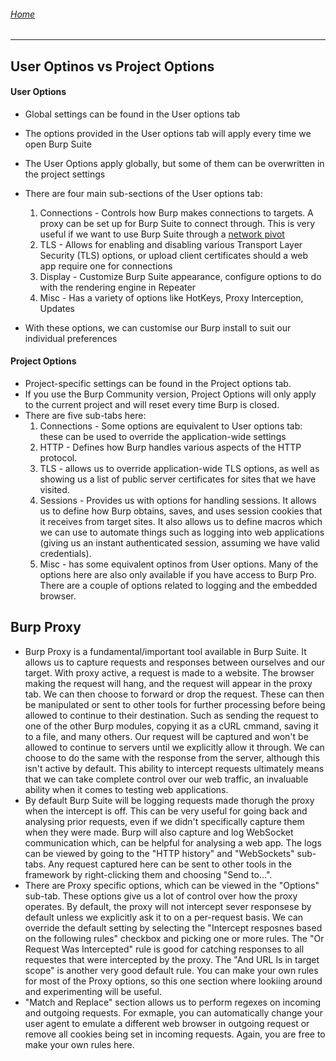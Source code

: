###### [Home](https://eddiegranados.github.io/Eduardo_Granados/)

---

## User Optinos vs Project Options

#### User Options

- Global settings can be found in the User options tab
- The options provided in the User options tab will apply every time we open Burp Suite
- The User Options apply globally, but some of them can be overwritten in the project settings
- There are four main sub-sections of the User options tab:
  1. Connections - Controls how Burp makes connections to targets. A proxy can be set up for Burp Suite to connect through. This is very useful if we want to use Burp Suite through a [network pivot](https://www.geeksforgeeks.org/pivoting-moving-inside-a-network/)
  2. TLS - Allows for enabling and disabling various Transport Layer Security (TLS) options, or upload client certificates should a web app require one for connections
  3. Display - Customize Burp Suite appearance, configure options to do with the rendering engine in Repeater
  4. Misc - Has a variety of options like HotKeys, Proxy Interception, Updates

- With these options, we can customise our Burp install to suit our individual preferences


#### Project Options

- Project-specific settings can be found in the Project options tab.
- If you use the Burp Community version, Project Options will only apply to the current project and will reset every time Burp is closed.
- There are five sub-tabs here:
  1. Connections - Some options are equivalent to User options tab: these can be used to override the application-wide settings
  2. HTTP - Defines how Burp handles various aspects of the HTTP protocol.
  3. TLS - allows us to override application-wide TLS options, as well as showing us a list of public server certificates for sites that we have visited.
  4. Sessions - Provides us with options for handling sessions. It allows us to define how Burp obtains, saves, and uses session cookies that it receives from target sites. It also allows us to define macros which we can use to automate things such as logging into web applications (giving us an instant authenticated session, assuming we have valid credentials).
  5. Misc -  has some equivalent optinos from User options. Many of the options here are also only available if you have access to Burp Pro. There are a couple of options related to logging and the embedded browser.



## Burp Proxy

- Burp Proxy is a fundamental/important tool available in Burp Suite. It allows us to capture requests and responses  between ourselves and our target. With proxy active, a request is made to a website. The browser making the request will hang, and the request will appear in the proxy tab. We can then choose to forward or drop the request. These can then be manipulated or sent to other tools for further processing before being allowed to continue to their destination. Such as sending the request to one of the other Burp modules, copying it as  a cURL cmmand, saving it to a file, and many others. Our request will be captured and won't be allowed to continue to servers until we explicitly allow it through. We can choose to do the same with the response from the server, although this isn't active by default. This ability to intercept requests ultimately means that we can take complete control over our web traffic, an invaluable ability when it comes to testing web applications.
- By default Burp Suite will be logging requests made thorugh the proxy when the intercept is off. This can be very useful for going back and analysing prior requests, even if we didn't specifically capture them when they were made. Burp will also capture and log WebSocket communication which, can be helpful for analysing a web app. The logs can be viewed by going to the "HTTP history" and "WebSockets" sub-tabs. Any request captured here can be sent to other tools in the framework by right-clicking them and choosing "Send to...".
- There are Proxy specific options, which can be viewed in the "Options" sub-tab. These options give us a lot of control over how the proxy operates. By default, the proxy will not intercept sever responsese by default unless we explicitly ask it to on a per-request basis. We can override the default setting by selecting the "Intercept resposnes based on the following rules" checkbox and picking one or more rules. The "Or Request Was Intercepted" rule is good for catching responses to all requestes that were intercepted by the proxy. The "And URL Is in target scope" is another very good default rule. You can make your own rules for most of the Proxy options, so this one section where lookiing around and experimenting will be useful.
- "Match and Replace" section allows us to perform regexes on incoming and outgoing requests. For exmaple, you can automatically change your user agent to emulate a different web browser in outgoing request or remove all cookies being set in incoming requests. Again, you are free to make your own rules here.
